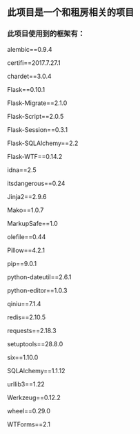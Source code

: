 ## 此项目是一个和租房相关的项目


### 此项目使用到的框架有：

alembic==0.9.4

certifi==2017.7.27.1

chardet==3.0.4

Flask==0.10.1

Flask-Migrate==2.1.0

Flask-Script==2.0.5

Flask-Session==0.3.1

Flask-SQLAlchemy==2.2

Flask-WTF==0.14.2

idna==2.5

itsdangerous==0.24

Jinja2==2.9.6

Mako==1.0.7

MarkupSafe==1.0

olefile==0.44

Pillow==4.2.1

pip==9.0.1

python-dateutil==2.6.1

python-editor==1.0.3

qiniu==7.1.4

redis==2.10.5

requests==2.18.3

setuptools==28.8.0

six==1.10.0

SQLAlchemy==1.1.12

urllib3==1.22

Werkzeug==0.12.2

wheel==0.29.0

WTForms==2.1


